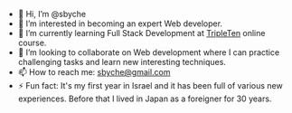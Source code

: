 - 👋 Hi, I’m @sbyche
- 👀 I’m interested in becoming an expert Web developer.
- 🌱 I’m currently learning Full Stack Development at <a href="https://tripleten.co.il/">TripleTen</a> online course.
- 💞️ I’m looking to collaborate on Web development where I can practice challenging tasks and learn new interesting techniques. 
- 📫 How to reach me: sbyche@gmail.com
- ⚡ Fun fact: It's my first year in Israel and it has been full of various new experiences. Before that I lived in Japan as a foreigner for 30 years.   

<!---
sbyche/sbyche is a ✨ special ✨ repository because its `README.md` (this file) appears on your GitHub profile.
You can click the Preview link to take a look at your changes.
--->
